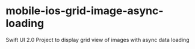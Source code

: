 # mobile-ios-grid-image-async-loading
Swift UI 2.0 Project to display grid view of images with async data loading
